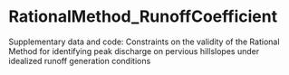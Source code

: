 # RationalMethod_RunoffCoefficient
Supplementary data and code: Constraints on the validity of the Rational Method for identifying peak discharge on pervious hillslopes under idealized runoff generation conditions
